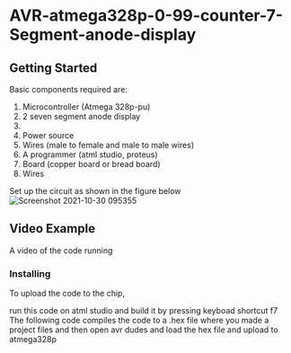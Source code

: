 # AVR-atmega328p-0-99-counter-7-Segment-anode-display

## Getting Started

Basic components required are:

1. Microcontroller (Atmega 328p-pu)
2. 2 seven segment anode display
3.
4. Power source
5. Wires (male to female and male to male wires)
6. A programmer (atml studio, proteus)
7. Board (copper board or bread board)
8. Wires

Set up the circuit as shown in the figure below
![Screenshot 2021-10-30 095355](https://user-images.githubusercontent.com/46841978/139542173-d78829ac-5fd4-410f-bdf4-1e008adef5c6.png)



## Video Example

A video of the code running



### Installing

To upload the code to the chip, 

run this code on atml studio and build it by pressing keyboad shortcut f7    
The following code compiles the code to a .hex file where you made a project files
and then open avr dudes and load the hex file and upload to atmega328p 


